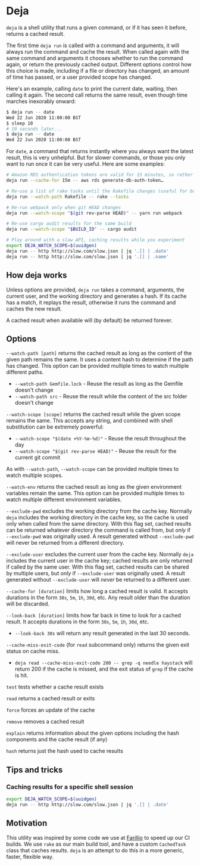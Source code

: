 # Deja

`deja` is a shell utility that runs a given command, or if it has seen it before, returns a cached result.

The first time `deja run` is called with a command and arguments, it will always run the command and cache the result. When called again with the same command and arguments it chooses whether to run the command again, or return the previously cached output. Different options control how this choice is made, including if a file or directory has changed, an amount of time has passed, or a user provided scope has changed.

Here's an example, calling `date` to print the current date, waiting, then calling it again. The second call returns the same result, even though time marches inexorably onward:

```bash
$ deja run -- date
Wed 22 Jun 2020 11:00:00 BST
$ sleep 10
# 10 seconds later...
$ deja run -- date
Wed 22 Jun 2020 11:00:00 BST
```

For `date`, a command that returns instantly where you always want the latest result, this is very unhelpful. But for slower commands, or those you only want to run once it can be very useful. Here are some examples:

```bash
# Amazon RDS authentication tokens are valid for 15 minutes, so rather than requesting a new token, re-use the old token for the next 15 minutes
deja run --cache-for 15m -- aws rds generate-db-auth-token…

# Re-use a list of rake tasks until the Rakefile changes (useful for building quick shell completions)
deja run --watch-path Rakefile -- rake --tasks

# Re-run webpack only when git HEAD changes
deja run --watch-scope "$(git rev-parse HEAD)" -- yarn run webpack

# Re-use cargo audit results for the same build
deja run --watch-scope "$BUILD_ID" -- cargo audit

# Play around with a slow API, caching results while you experiment
export DEJA_WATCH_SCOPE=$(uuidgen)
deja run -- http http://slow.com/slow.json | jq '.[] | .date'
deja run -- http http://slow.com/slow.json | jq '.[] | .name'
```

## How deja works

Unless options are provided, `deja run` takes a command, arguments, the current user, and the working directory and generates a hash. If its cache has a match, it replays the result, otherwise it runs the command and caches the new result.

A cached result when available will (by default) be returned forever.

## Options

`--watch-path [path]` returns the cached result as long as the content of the given path remains the same. It uses a content hash to determine if the path has changed. This option can be provided multiple times to watch multiple different paths.

- `--watch-path Gemfile.lock` - Reuse the result as long as the Gemfile doesn't change
- `--watch-path src` - Reuse the result while the content of the src folder doesn't change

`--watch-scope [scope]` returns the cached result while the given scope remains the same. This accepts any string, and combined with shell substitution can be extremely powerful:

- `--watch-scope "$(date +%Y-%m-%d)"` - Reuse the result throughout the day
- `--watch-scope "$(git rev-parse HEAD)"` - Reuse the result for the current git commit

As with `--watch-path`, `--watch-scope` can be provided multiple times to watch multiple scopes.

`--watch-env` returns the cached result as long as the given environment variables remain the same. This option can be provided multiple times to watch multiple different environment variables.

`--exclude-pwd` excludes the working directory from the cache key. Normally `deja` includes the working directory in the cache key, so the cache is used only when called from the same directory. With this flag set, cached results can be returned whatever directory the command is called from, but _only_ if `--exclude-pwd` was originally used. A result generated without `--exclude-pwd` will never be returned from a different directory.

`--exclude-user` excludes the current user from the cache key. Normally `deja` includes the current user in the cache key; cached results are only returned if called by the same user. With this flag set, cached results can be shared by multiple users, but _only_ if `--exclude-user` was originally used. A result generated without `--exclude-user` will _never_ be returned to a different user.

`--cache-for [duration]` limits how long a cached result is valid. It accepts durations in the form `30s`, `5m`, `1h`, `30d`, etc. Any result older than the duration will be discarded.

`--look-back [duration]` limits how far back in time to look for a cached result. It accepts durations in the form `30s`, `5m`, `1h`, `30d`, etc.

- `--look-back 30s` will return any result generated in the last 30 seconds.

`--cache-miss-exit-code` (for `read` subcommand only) returns the given exit status on cache miss.

- `deja read --cache-miss-exit-code 200 -- grep -q needle haystack` will return 200 if the cache is missed, and the exit status of `grep` if the cache is hit.

`test` tests whether a cache result exists

`read` returns a cached result or exits

`force` forces an update of the cache

`remove` removes a cached result

`explain` returns information about the given options including the hash components and the cache result (if any)

`hash` returns just the hash used to cache results

## Tips and tricks

### Caching results for a specific shell session

```bash
export DEJA_WATCH_SCOPE=$(uuidgen)
deja run -- http http://slow.com/slow.json | jq '.[] | .date'
```

## Motivation

This utility was inspired by some code we use at [Farillio](https://farill.io) to speed up our CI builds. We use `rake` as our main build tool, and have a custom `CachedTask` class that caches results. `deja` is an attempt to do this
in a more generic, faster, flexible way.
